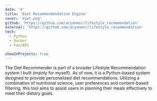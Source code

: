 ```yaml
---
date: '4'
title: 'Diet Recommendendation Engine'
cover: 'diet.png'
github: 'https://github.com/aryanmsr/lifestyle_recommendation'
external: 'https://github.com/aryanmsr/lifestyle_recommendation'
tech:
  - Python
  - Docker
  - FastAPI

showInProjects: true
---
```


The Diet Recommender is part of a broader Lifestyle Recommendation system I built (mainly for myself). As of now, it is a Python-based system designed to provide personalized diet recommendations. Utilizing a combination of nutritional science, user preferences and content-based filtering, this tool aims to assist users in planning their meals effectively to meet their dietary goals.
